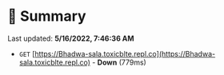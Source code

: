 # 📖 Summary
Last updated: **5/16/2022, 7:46:36 AM**

- `GET` [https://Bhadwa-sala.toxicblte.repl.co](https://Bhadwa-sala.toxicblte.repl.co) - **Down** (779ms)
